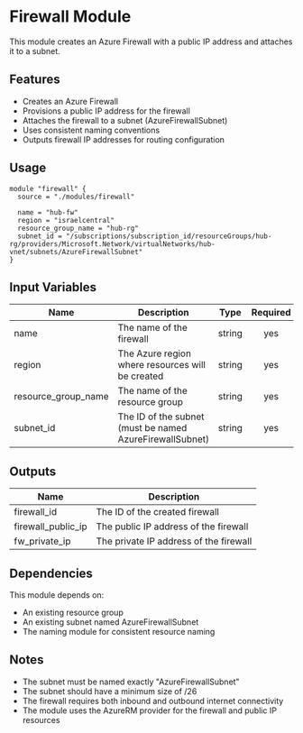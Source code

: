 # Firewall Module

This module creates an Azure Firewall with a public IP address and attaches it to a subnet.

## Features

- Creates an Azure Firewall
- Provisions a public IP address for the firewall
- Attaches the firewall to a subnet (AzureFirewallSubnet)
- Uses consistent naming conventions
- Outputs firewall IP addresses for routing configuration

## Usage

```hcl
module "firewall" {
  source = "./modules/firewall"

  name = "hub-fw"
  region = "israelcentral"
  resource_group_name = "hub-rg"
  subnet_id = "/subscriptions/subscription_id/resourceGroups/hub-rg/providers/Microsoft.Network/virtualNetworks/hub-vnet/subnets/AzureFirewallSubnet"
}
```

## Input Variables

| Name | Description | Type | Required |
|------|-------------|------|:--------:|
| name | The name of the firewall | string | yes |
| region | The Azure region where resources will be created | string | yes |
| resource_group_name | The name of the resource group | string | yes |
| subnet_id | The ID of the subnet (must be named AzureFirewallSubnet) | string | yes |

## Outputs

| Name | Description |
|------|-------------|
| firewall_id | The ID of the created firewall |
| firewall_public_ip | The public IP address of the firewall |
| fw_private_ip | The private IP address of the firewall |

## Dependencies

This module depends on:
- An existing resource group
- An existing subnet named AzureFirewallSubnet
- The naming module for consistent resource naming

## Notes

- The subnet must be named exactly "AzureFirewallSubnet"
- The subnet should have a minimum size of /26
- The firewall requires both inbound and outbound internet connectivity
- The module uses the AzureRM provider for the firewall and public IP resources 